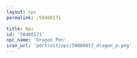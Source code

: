 ```yaml
---
layout: npc
permalink: /50400171

title: Npc
id: '50400171'
npc_name: 'Dragon Pen'
icon_url: 'portrait/npc/50000017_dragon_p.png'
---
```

